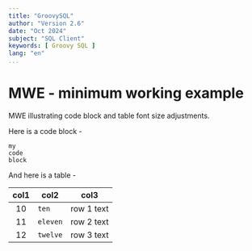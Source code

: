 ```yaml
---
title: "GroovySQL"
author: "Version 2.6"
date: "Oct 2024"
subject: "SQL Client"
keywords: [ Groovy SQL ]
lang: "en"
...
```


# MWE - minimum working example

MWE illustrating code block and table font size adjustments.

Here is a code block -

    my
    code
    block

And here is a table -

| col1  | col2                     | col3                                           |
|:-----:|--------------------------|------------------------------------------------|
|  10   | `ten`                    | row 1 text                                     |
|  11   | `eleven`                 | row 2 text                                     |
|  12   | `twelve`                 | row 3 text                                     |
